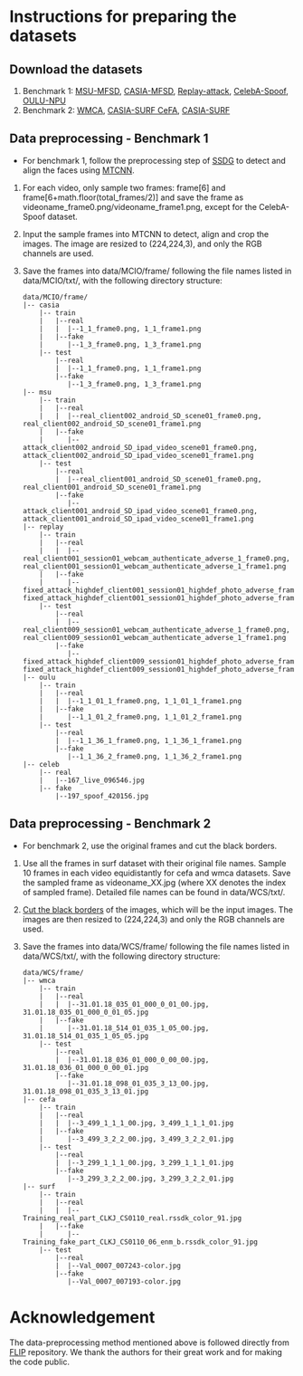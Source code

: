 # Instructions for preparing the datasets

## Download the datasets
1. Benchmark 1: [MSU-MFSD](https://sites.google.com/site/huhanhomepage/download/), [CASIA-MFSD](https://ieeexplore.ieee.org/document/6199754), [Replay-attack](https://www.idiap.ch/en/dataset/replayattack), [CelebA-Spoof](https://drive.google.com/corp/drive/folders/1OW_1bawO79pRqdVEVmBzp8HSxdSwln_Z), [OULU-NPU](https://sites.google.com/site/oulunpudatabase/)
2. Benchmark 2: [WMCA](https://www.idiap.ch/en/dataset/wmca), [CASIA-SURF CeFA](https://sites.google.com/corp/qq.com/face-anti-spoofing/dataset-download/casia-surf-cefacvpr2020), [CASIA-SURF](https://sites.google.com/corp/qq.com/face-anti-spoofing/dataset-download/casia-surfcvpr2019)


## Data preprocessing - Benchmark 1
- For benchmark 1, follow the preprocessing step of [SSDG](https://github.com/taylover-pei/SSDG-CVPR2020) to detect and align the faces using [MTCNN](https://github.com/YYuanAnyVision/mxnet_mtcnn_face_detection). 
1. For each video, only sample two frames: frame[6] and frame[6+math.floor(total_frames/2)] and save the frame as videoname_frame0.png/videoname_frame1.png, except for the CelebA-Spoof dataset.
2. Input the sample frames into MTCNN to detect, align and crop the images. The image are resized to (224,224,3), and only the RGB channels are used.
3. Save the frames into data/MCIO/frame/ following the file names listed in data/MCIO/txt/, with the following directory structure:

   ```
   data/MCIO/frame/
   |-- casia
       |-- train
       |   |--real
       |   |  |--1_1_frame0.png, 1_1_frame1.png 
       |   |--fake
       |      |--1_3_frame0.png, 1_3_frame1.png 
       |-- test
           |--real
           |  |--1_1_frame0.png, 1_1_frame1.png 
           |--fake
              |--1_3_frame0.png, 1_3_frame1.png 
   |-- msu
       |-- train
       |   |--real
       |   |  |--real_client002_android_SD_scene01_frame0.png, real_client002_android_SD_scene01_frame1.png
       |   |--fake
       |      |--attack_client002_android_SD_ipad_video_scene01_frame0.png, attack_client002_android_SD_ipad_video_scene01_frame1.png
       |-- test
           |--real
           |  |--real_client001_android_SD_scene01_frame0.png, real_client001_android_SD_scene01_frame1.png
           |--fake
              |--attack_client001_android_SD_ipad_video_scene01_frame0.png, attack_client001_android_SD_ipad_video_scene01_frame1.png
   |-- replay
       |-- train
       |   |--real
       |   |  |--real_client001_session01_webcam_authenticate_adverse_1_frame0.png, real_client001_session01_webcam_authenticate_adverse_1_frame1.png
       |   |--fake
       |      |--fixed_attack_highdef_client001_session01_highdef_photo_adverse_frame0.png, fixed_attack_highdef_client001_session01_highdef_photo_adverse_frame1.png
       |-- test
           |--real
           |  |--real_client009_session01_webcam_authenticate_adverse_1_frame0.png, real_client009_session01_webcam_authenticate_adverse_1_frame1.png
           |--fake
              |--fixed_attack_highdef_client009_session01_highdef_photo_adverse_frame0.png, fixed_attack_highdef_client009_session01_highdef_photo_adverse_frame1.png
   |-- oulu
       |-- train
       |   |--real
       |   |  |--1_1_01_1_frame0.png, 1_1_01_1_frame1.png
       |   |--fake
       |      |--1_1_01_2_frame0.png, 1_1_01_2_frame1.png
       |-- test
           |--real
           |  |--1_1_36_1_frame0.png, 1_1_36_1_frame1.png
           |--fake
              |--1_1_36_2_frame0.png, 1_1_36_2_frame1.png
   |-- celeb
       |-- real
       |   |--167_live_096546.jpg
       |-- fake
           |--197_spoof_420156.jpg       
   ```


## Data preprocessing - Benchmark 2
- For benchmark 2, use the original frames and cut the black borders.

1. Use all the frames in surf dataset with their original file names. Sample 10 frames in each video equidistantly for cefa and wmca datasets. Save the sampled frame as videoname_XX.jpg (where XX denotes the index of sampled frame). Detailed file names can be found in data/WCS/txt/.
2. [Cut the black borders](https://github.com/AlexanderParkin/CASIA-SURF_CeFA/blob/205d3d976523ed0c15d1e709ed7f21d50d7cf19b/at_learner_core/at_learner_core/utils/transforms.py#L456) of the images, which will be the input images. The images are then resized to (224,224,3) and only the RGB channels are used.
3. Save the frames into data/WCS/frame/ following the file names listed in data/WCS/txt/, with the following directory structure:
   
   ```
   data/WCS/frame/
   |-- wmca
       |-- train
       |   |--real
       |   |  |--31.01.18_035_01_000_0_01_00.jpg, 31.01.18_035_01_000_0_01_05.jpg
       |   |--fake
       |      |--31.01.18_514_01_035_1_05_00.jpg, 31.01.18_514_01_035_1_05_05.jpg
       |-- test
           |--real
           |  |--31.01.18_036_01_000_0_00_00.jpg, 31.01.18_036_01_000_0_00_01.jpg
           |--fake
              |--31.01.18_098_01_035_3_13_00.jpg, 31.01.18_098_01_035_3_13_01.jpg
   |-- cefa
       |-- train
       |   |--real
       |   |  |--3_499_1_1_1_00.jpg, 3_499_1_1_1_01.jpg
       |   |--fake
       |      |--3_499_3_2_2_00.jpg, 3_499_3_2_2_01.jpg
       |-- test
           |--real
           |  |--3_299_1_1_1_00.jpg, 3_299_1_1_1_01.jpg
           |--fake
              |--3_299_3_2_2_00.jpg, 3_299_3_2_2_01.jpg
   |-- surf
       |-- train
       |   |--real
       |   |  |--Training_real_part_CLKJ_CS0110_real.rssdk_color_91.jpg
       |   |--fake
       |      |--Training_fake_part_CLKJ_CS0110_06_enm_b.rssdk_color_91.jpg
       |-- test
           |--real
           |  |--Val_0007_007243-color.jpg
           |--fake
              |--Val_0007_007193-color.jpg
   ```

# Acknowledgement
The data-preprocessing method mentioned above is followed directly from [FLIP](https://github.com/koushiksrivats/FLIP) repository. We thank the authors for their great work and for making the code public.